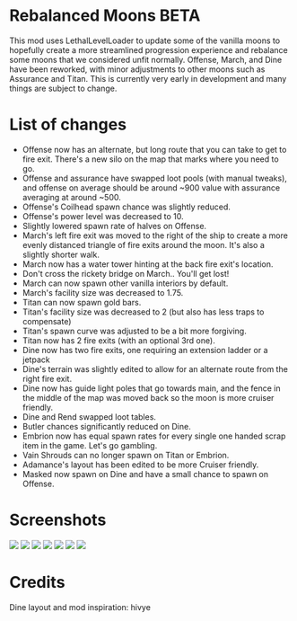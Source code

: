 # Rebalanced Moons BETA

This mod uses LethalLevelLoader to update some of the vanilla moons to hopefully create a more streamlined progression experience and rebalance some moons that we considered unfit normally. Offense, March, and Dine have been reworked, with minor adjustments to other moons such as Assurance and Titan. This is currently very early in development and many things are subject to change. 

# List of changes
- Offense now has an alternate, but long route that you can take to get to fire exit. There's a new silo on the map that marks where you need to go.
- Offense and assurance have swapped loot pools (with manual tweaks), and offense on average should be around ~900 value with assurance averaging at around ~500.
- Offense's Coilhead spawn chance was slightly reduced.
- Offense's power level was decreased to 10.
- Slightly lowered spawn rate of halves on Offense.
- March's left fire exit was moved to the right of the ship to create a more evenly distanced triangle of fire exits around the moon. It's also a slightly shorter walk.
- March now has a water tower hinting at the back fire exit's location.
- Don't cross the rickety bridge on March.. You'll get lost!
- March can now spawn other vanilla interiors by default.
- March's facility size was decreased to 1.75.
- Titan can now spawn gold bars.
- Titan's facility size was decreased to 2 (but also has less traps to compensate)
- Titan's spawn curve was adjusted to be a bit more forgiving.
- Titan now has 2 fire exits (with an optional 3rd one).
- Dine now has two fire exits, one requiring an extension ladder or a jetpack
- Dine's terrain was slightly edited to allow for an alternate route from the right fire exit.
- Dine now has guide light poles that go towards main, and the fence in the middle of the map was moved back so the moon is more cruiser friendly.
- Dine and Rend swapped loot tables.
- Butler chances significantly reduced on Dine.
- Embrion now has equal spawn rates for every single one handed scrap item in the game. Let's go gambling.
- Vain Shrouds can no longer spawn on Titan or Embrion.
- Adamance's layout has been edited to be more Cruiser friendly.
- Masked now spawn on Dine and have a small chance to spawn on Offense.

# Screenshots

<img src="https://i.ibb.co/XyMyBcB/Image.png">
<img src="https://i.ibb.co/XYDy4Wz/Image.png">
<img src="https://i.ibb.co/RSQ2kB6/Image.png">
<img src="https://i.ibb.co/nL4SVSK/Image.png">
<img src="https://i.ibb.co/nrrkyM2/Image.png">
<img src="https://i.ibb.co/SxfSqc7/Image.png">
<img src="https://i.ibb.co/mH2mdYD/Image.png">



# Credits

Dine layout and mod inspiration: hivye 
